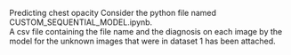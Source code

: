 Predicting chest opacity
Consider the python file named CUSTOM_SEQUENTIAL_MODEL.ipynb.  
A csv file containing the file name and the diagnosis on each image by the model for the unknown images that were in dataset 1 has been attached.
